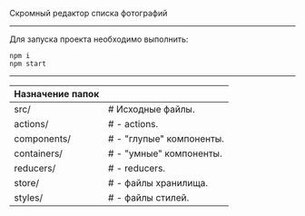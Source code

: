 Скромный редактор списка фотографий
***
Для запуска проекта необходимо выполнить:
```
npm i
npm start
```
***
|Назначение папок |                           |
|-----------------|---------------------------|
|src/             |   # Исходные файлы.       |
|  actions/       |   # - actions.            |
|  components/    |   # - "глупые" компоненты.|
|  containers/    |   # - "умные" компоненты. |
|  reducers/      |   # - reducers.           |
|  store/         |   # - файлы хранилища.    |
|  styles/        |   # - файлы стилей.       |
